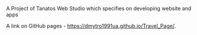 A Project of Tanatos Web Studio which specifies on developing website and apps

A link on GitHub pages - https://dmytro1991ua.github.io/Travel_Page/.
